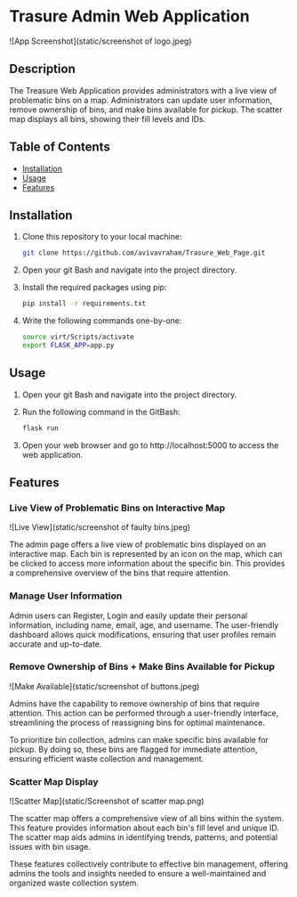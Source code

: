# Trasure Admin Web Application

![App Screenshot](static/screenshot of logo.jpeg)

## Description

The Treasure Web Application provides administrators with a live view of problematic bins on a map. Administrators can update user information, remove ownership of bins, and make bins available for pickup. The scatter map displays all bins, showing their fill levels and IDs.

## Table of Contents

- [Installation](#installation)
- [Usage](#usage)
- [Features](#features)


## Installation

1. Clone this repository to your local machine:
   ```bash
   git clone https://github.com/avivavraham/Trasure_Web_Page.git

2. Open your git Bash and navigate into the project directory.

3. Install the required packages using pip:
    ```bash 
    pip install -r requirements.txt

4. Write the following commands one-by-one:
    ```bash 
    source virt/Scripts/activate
    export FLASK_APP=app.py

## Usage
1. Open your git Bash and navigate into the project directory.

2. Run the following command in the GitBash:
    ```bash 
    flask run

3. Open your web browser and go to http://localhost:5000 to access the web application.

## Features

### Live View of Problematic Bins on Interactive Map

![Live View](static/screenshot of faulty bins.jpeg)

The admin page offers a live view of problematic bins displayed on an interactive map. Each bin is represented by an icon on the map, which can be clicked to access more information about the specific bin. This provides a comprehensive overview of the bins that require attention.

### Manage User Information


Admin users can Register, Login and easily update their personal information, including name, email, age, and username. The user-friendly dashboard allows quick modifications, ensuring that user profiles remain accurate and up-to-date.

### Remove Ownership of Bins + Make Bins Available for Pickup
![Make Available](static/screenshot of buttons.jpeg)


Admins have the capability to remove ownership of bins that require attention. This action can be performed through a user-friendly interface, streamlining the process of reassigning bins for optimal maintenance.

To prioritize bin collection, admins can make specific bins available for pickup. By doing so, these bins are flagged for immediate attention, ensuring efficient waste collection and management.

### Scatter Map Display

![Scatter Map](static/Screenshot of scatter map.png)

The scatter map offers a comprehensive view of all bins within the system. This feature provides information about each bin's fill level and unique ID. The scatter map aids admins in identifying trends, patterns, and potential issues with bin usage.

These features collectively contribute to effective bin management, offering admins the tools and insights needed to ensure a well-maintained and organized waste collection system.

